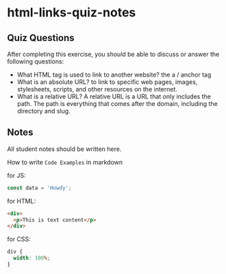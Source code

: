 # html-links-quiz-notes

## Quiz Questions

After completing this exercise, you should be able to discuss or answer the following questions:

- What HTML tag is used to link to another website?
  the a / anchor tag
- What is an absolute URL?
  to link to specific web pages, images, stylesheets, scripts, and other resources on the internet.
- What is a relative URL?
  A relative URL is a URL that only includes the path. The path is everything that comes after the domain, including the directory and slug.

## Notes

All student notes should be written here.

How to write `Code Examples` in markdown

for JS:

```javascript
const data = 'Howdy';
```

for HTML:

```html
<div>
  <p>This is text content</p>
</div>
```

for CSS:

```css
div {
  width: 100%;
}
```

